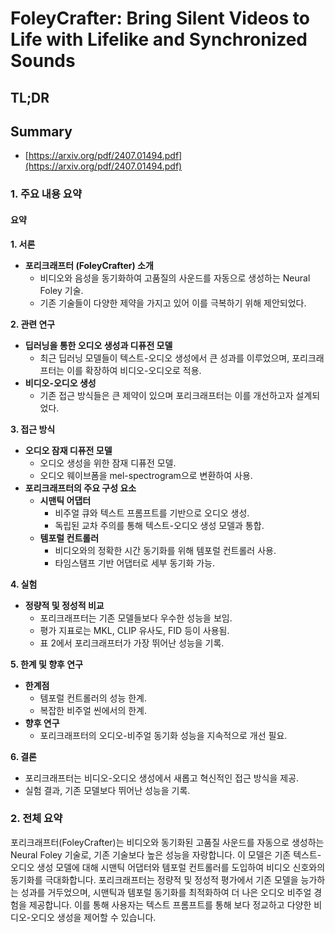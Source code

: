 # FoleyCrafter: Bring Silent Videos to Life with Lifelike and Synchronized Sounds
## TL;DR
## Summary
- [https://arxiv.org/pdf/2407.01494.pdf](https://arxiv.org/pdf/2407.01494.pdf)

### 1. 주요 내용 요약

#### 요약

**1. 서론**
- **포리크래프터 (FoleyCrafter) 소개**
  - 비디오와 음성을 동기화하여 고품질의 사운드를 자동으로 생성하는 Neural Foley 기술.
  - 기존 기술들이 다양한 제약을 가지고 있어 이를 극복하기 위해 제안되었다.

**2. 관련 연구**
- **딥러닝을 통한 오디오 생성과 디퓨전 모델** 
  - 최근 딥러닝 모델들이 텍스트-오디오 생성에서 큰 성과를 이루었으며, 포리크래프터는 이를 확장하여 비디오-오디오로 적용.
- **비디오-오디오 생성** 
  - 기존 접근 방식들은 큰 제약이 있으며 포리크래프터는 이를 개선하고자 설계되었다.

**3. 접근 방식**
- **오디오 잠재 디퓨전 모델** 
  - 오디오 생성을 위한 잠재 디퓨전 모델.
  - 오디오 웨이브폼을 mel-spectrogram으로 변환하여 사용.
- **포리크래프터의 주요 구성 요소**
  - **시맨틱 어댑터**
    - 비주얼 큐와 텍스트 프롬프트를 기반으로 오디오 생성.
    - 독립된 교차 주의를 통해 텍스트-오디오 생성 모델과 통합.
  - **템포럴 컨트롤러**
    - 비디오와의 정확한 시간 동기화를 위해 템포럴 컨트롤러 사용.
    - 타임스탬프 기반 어댑터로 세부 동기화 가능.

**4. 실험**
- **정량적 및 정성적 비교**
  - 포리크래프터는 기존 모델들보다 우수한 성능을 보임.
  - 평가 지표로는 MKL, CLIP 유사도, FID 등이 사용됨.
  - 표 2에서 포리크래프터가 가장 뛰어난 성능을 기록.

**5. 한계 및 향후 연구**
- **한계점**
  - 템포럴 컨트롤러의 성능 한계.
  - 복잡한 비주얼 씬에서의 한계.
- **향후 연구**
  - 포리크래프터의 오디오-비주얼 동기화 성능을 지속적으로 개선 필요.

**6. 결론**
- 포리크래프터는 비디오-오디오 생성에서 새롭고 혁신적인 접근 방식을 제공.
- 실험 결과, 기존 모델보다 뛰어난 성능을 기록.

### 2. 전체 요약

포리크래프터(FoleyCrafter)는 비디오와 동기화된 고품질 사운드를 자동으로 생성하는 Neural Foley 기술로, 기존 기술보다 높은 성능을 자랑합니다. 이 모델은 기존 텍스트-오디오 생성 모델에 대해 시맨틱 어댑터와 템포럴 컨트롤러를 도입하여 비디오 신호와의 동기화를 극대화합니다. 포리크래프터는 정량적 및 정성적 평가에서 기존 모델을 능가하는 성과를 거두었으며, 시맨틱과 템포럴 동기화를 최적화하여 더 나은 오디오 비주얼 경험을 제공합니다. 이를 통해 사용자는 텍스트 프롬프트를 통해 보다 정교하고 다양한 비디오-오디오 생성을 제어할 수 있습니다.
